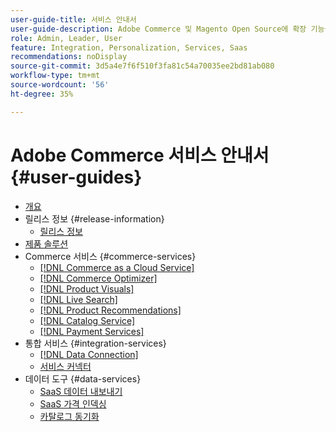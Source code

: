 ```yaml
---
user-guide-title: 서비스 안내서
user-guide-description: Adobe Commerce 및 Magento Open Source에 확장 기능을 제공하는 호스트 서비스에 대한 설명서 및 리소스입니다.
role: Admin, Leader, User
feature: Integration, Personalization, Services, Saas
recommendations: noDisplay
source-git-commit: 3d5a4e7f6f510f3fa81c54a70035ee2bd81ab080
workflow-type: tm+mt
source-wordcount: '56'
ht-degree: 35%

---
```


# Adobe Commerce 서비스 안내서 {#user-guides}

- [개요](home.md)
- 릴리스 정보 {#release-information}
   - [릴리스 정보](/help/landing/release-notes-all.md)
- [제품 솔루션](product-solutions.md)
- Commerce 서비스 {#commerce-services}
   - [[!DNL Commerce as a Cloud Service]](https://experienceleague.adobe.com/en/docs/commerce/cloud-service/overview)
   - [[!DNL Commerce Optimizer]](https://experienceleague.adobe.com/en/docs/commerce/optimizer/overview)
   - [[!DNL Product Visuals]](https://experienceleague.adobe.com/en/docs/commerce/product-visuals/overview)
   - [[!DNL Live Search]](https://experienceleague.adobe.com/docs/commerce/live-search/overview.html)
   - [[!DNL Product Recommendations]](https://experienceleague.adobe.com/docs/commerce/product-recommendations/guide-overview.html)
   - [[!DNL Catalog Service]](https://experienceleague.adobe.com/docs/commerce/catalog-service/guide-overview.html)
   - [[!DNL Payment Services]](https://experienceleague.adobe.com/docs/commerce/payment-services/guide-overview.html)
- 통합 서비스 {#integration-services}
   - [[!DNL Data Connection]](https://experienceleague.adobe.com/docs/commerce/data-connection/overview.html)
   - [서비스 커넥터](/help/landing/saas.md)
- 데이터 도구 {#data-services}
   - [SaaS 데이터 내보내기](https://experienceleague.adobe.com/docs/commerce/saas-data-export/overview.html)
   - [SaaS 가격 인덱싱](https://experienceleague.adobe.com/docs/commerce/price-indexer/price-indexing.html)
   - [카탈로그 동기화](/help/landing/catalog-sync.md)
